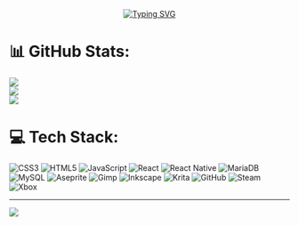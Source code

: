 <div align="center">
  <a href="https://git.io/typing-svg">
    <img src="https://readme-typing-svg.demolab.com?font=Ubuntu+Sans+Mono&size=16&duration=2500&pause=1250&color=00FFFFCC&center=true&vCenter=true&random=true&width=435&lines=Waltz%2C+bad+nymph%2C+for+quick+jigs+vex.;Glib+jocks+quiz+nymph+to+vex+dwarf.;Sphinx+of+black+quartz%2C+judge+my+vow.;How+quickly+daft+jumping+zebras+vex!;The+five+boxing+wizards+jump+quickly;Jackdaws+love+my+big+sphinx+of+quartz.;Pack+my+box+with+five+dozen+liquor+jugs." alt="Typing SVG" />
  </a>
</div>

# 📊 GitHub Stats:
![](https://github-readme-stats.vercel.app/api?username=WrayGolf&theme=nightowl&hide_border=false&include_all_commits=true&count_private=true)<br/>
![](https://nirzak-streak-stats.vercel.app/?user=WrayGolf&theme=nightowl&hide_border=false)<br/>
![](https://github-readme-stats.vercel.app/api/top-langs/?username=WrayGolf&theme=nightowl&hide_border=false&include_all_commits=true&count_private=true&layout=compact)

# 💻 Tech Stack:
![CSS3](https://img.shields.io/badge/css3-%231572B6.svg?style=for-the-badge&logo=css3&logoColor=white) ![HTML5](https://img.shields.io/badge/html5-%23E34F26.svg?style=for-the-badge&logo=html5&logoColor=white) ![JavaScript](https://img.shields.io/badge/javascript-%23323330.svg?style=for-the-badge&logo=javascript&logoColor=%23F7DF1E) ![React](https://img.shields.io/badge/react-%2320232a.svg?style=for-the-badge&logo=react&logoColor=%2361DAFB) ![React Native](https://img.shields.io/badge/react_native-%2320232a.svg?style=for-the-badge&logo=react&logoColor=%2361DAFB) ![MariaDB](https://img.shields.io/badge/MariaDB-003545?style=for-the-badge&logo=mariadb&logoColor=white) ![MySQL](https://img.shields.io/badge/mysql-4479A1.svg?style=for-the-badge&logo=mysql&logoColor=white) ![Aseprite](https://img.shields.io/badge/Aseprite-FFFFFF?style=for-the-badge&logo=Aseprite&logoColor=#7D929E) ![Gimp](https://img.shields.io/badge/Gimp-657D8B?style=for-the-badge&logo=gimp&logoColor=FFFFFF) ![Inkscape](https://img.shields.io/badge/Inkscape-e0e0e0?style=for-the-badge&logo=inkscape&logoColor=080A13) ![Krita](https://img.shields.io/badge/Krita-203759?style=for-the-badge&logo=krita&logoColor=EEF37B) ![GitHub](https://img.shields.io/badge/github-%23121011.svg?style=for-the-badge&logo=github&logoColor=white) ![Steam](https://img.shields.io/badge/steam-%23000000.svg?style=for-the-badge&logo=steam&logoColor=white) ![Xbox](https://img.shields.io/badge/xbox-%23107C10.svg?style=for-the-badge&logo=xbox&logoColor=white)

---
[![](https://visitcount.itsvg.in/api?id=WrayGolf&icon=10&color=0)](https://visitcount.itsvg.in)

<!-- Proudly created with GPRM ( https://gprm.itsvg.in ) -->
